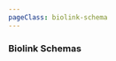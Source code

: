 ```yaml
---
pageClass: biolink-schema
---
```


### Biolink Schemas

<GraphvizViewer :directory="'biolink'" ></GraphvizViewer>


<style lang="css">

  .biolink-schema .theme-default-content {
    max-width: 100% !important;
    margin: 0;
  }
  
  .biolink-schema .page {
    padding-left: 10em;
  }

</style>
